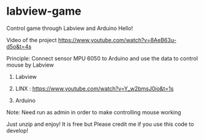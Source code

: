 # labview-game
Control game through Labview and Arduino
Hello!

Video of the project https://www.youtube.com/watch?v=8AeB63u-d5o&t=4s 

Principle:
Connect sensor MPU 6050 to Arduino and use the data to control mouse by Labview

1. Labview

2. LINX : https://www.youtube.com/watch?v=Y_w2bmsJ0io&t=1s

3. Arduino

Note: Need run as admin in order to make controlling mouse working

Just unzip and enjoy!
It is free but Please credit me if you use this code to develop!
